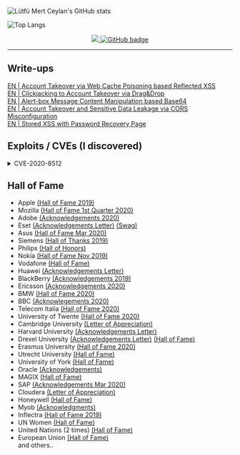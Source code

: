 ![Lütfü Mert Ceylan's GitHub stats](https://github-readme-stats.vercel.app/api?username=lutfumertceylan&show_icons=true&theme=material-palenight)

![Top Langs](https://github-readme-stats.vercel.app/api/top-langs/?username=lutfumertceylan&layout=compact&theme=material-palenight)

<p align="center">
  <a href="http://twitter.com/lutfumertceylan">
    <img src="https://img.shields.io/twitter/follow/lutfumertceylan?label=Twitter&logo=twitter&style=for-the-badge" />
  </a>
  <a href="https://github.com/lutfumertceylan?tab=followers">
    <img src="https://img.shields.io/github/followers/lutfumertceylan?label=Followers&logo=GitHub&style=for-the-badge" alt="GitHub badge" />
  </a>
</p>

------

<h2>Write-ups</h2>

<a href="https://lutfumertceylan.com.tr/posts/acc-takeover-web-cache-xss/">EN | Account Takeover via Web Cache Poisoning based Reflected XSS</a><br>
<a href="https://lutfumertceylan.com.tr/posts/clickjacking-acc-takeover-drag-drop/">EN | Clickjacking to Account Takeover via Drag&Drop</a><br>
<a href="https://lutfumertceylan.com.tr/posts/alertbox-manipulation-base64/">EN | Alert-box Message Content Manipulation based Base64</a><br>
<a href="https://lutfumertceylan.com.tr/posts/ato-and-data-leakage-via-cors-misc/">EN | Account Takeover and Sensitive Data Leakage via CORS Misconfiguration</a><br>
<a href="https://lutfumertceylan.com.tr/posts/stored-xss-with-password-recovery-page/">EN | Stored XSS with Password Recovery Page</a><br>

<h2>Exploits / CVEs (I discovered)</h2>

<details>
  <summary>CVE-2020-8512</summary>

  1. IceWarp WebMail 11.4.4.1 Cross-Site Scripting
     * [https://www.exploit-db.com/exploits/47988](https://www.exploit-db.com/exploits/47988)
     * [CVE-2020-8512 IceWarp WebMail XSS Exploitation - https://www.youtube.com/watch?v=WJo3-dn3wy4](https://www.youtube.com/watch?v=WJo3-dn3wy4)
     * [Online Scanner for CVE-2020-8512](https://securityforeveryone.com/tools/icewarp-webmail-xss-cve-2020-8512)
     * [0day.today Record](https://0day.today/exploit/description/33886)
     * [National Vulnerability Database](https://nvd.nist.gov/vuln/detail/CVE-2020-8512)

</details>

<h2>Hall of Fame</h2>

<ul><li>Apple <a href="https://support.apple.com/en-us/HT201536">(Hall of Fame 2019)</a></li><li>Mozilla <a href="https://www.mozilla.org/en-US/security/bug-bounty/web-hall-of-fame/">(Hall of Fame 1st Quarter 2020)</a></li><li>Adobe <a href="adobe.com/security/acknowledgements.html">(Acknowledgements 2020)</a></li><li>Eset <a href="https://lutfumertceylan.com.tr/files/eset-acknowledgement.jpg" class="image-popup">(Acknowledgements Letter)</a> <a href="https://twitter.com/lutfumertceylan/status/1275876003257204737">(Swag)</a></li><li>Asus <a href="https://www.asus.com/Static_WebPage/ASUS-Product-Security-Advisory/">(Hall of Fame Mar 2020)</a></li><li>Siemens <a href="https://new.siemens.com/global/en/products/services/cert/hall-of-thanks.html">(Hall of Thanks 2019)</a></li><li>Philips <a href="https://www.philips.com/a-w/security/coordinated-vulnerability-disclosure/hall-of-honors.html">(Hall of Honors)</a></li><li>Nokia <a href="https://www.nokia.com/responsible-disclosure/">(Hall of Fame Nov 2019)</a></li><li>Vodafone <a href="https://www.vodafone.de/unternehmen/sicher-im-dialog.html">(Hall of Fame)</a></li><li>Huawei <a href="https://lutfumertceylan.com.tr/files/huawei.jpg" class="image-popup">(Acknowledgements Letter)</a></li><li>BlackBerry <a href="https://www.blackberry.com/ca/en/services/blackberry-incident-response-team#collaborations">(Acknowledgements 2019)</a></li><li>Ericsson <a href="https://www.ericsson.com/en/about-us/enterprise-security/psirt/acknowledgements">(Acknowledgements 2020)</a></li><li>BMW <a href="https://www.bmwgroup.com/en/general/Security.html">(Hall of Fame 2020)</a></li><li>BBC <a href="https://www.bbc.com/backstage/security-disclosure-policy/acknowledgements">(Acknowlegements 2020)</a></li><li>Telecom Italia <a href="https://www.gruppotim.it/it/footer/responsible-disclosure.html">(Hall of Fame 2020)</a></li><li>University of Twente <a href="https://www.utwente.nl/en/cyber-safety/responsible/hall-of-fame/">(Hall of Fame 2020)</a></li><li>Cambridge University <a href="https://lutfumertceylan.com.tr/images/cambridge.jpg" class="image-popup">(Letter of Appreciation)</a></li><li>Harvard University <a href="https://lutfumertceylan.com.tr/files/harvard.jpg" class="image-popup">(Acknowledgements Letter)</a></li><li>Drexel University <a href="https://lutfumertceylan.com.tr/files/drexel.jpg" class="image-popup">(Acknowledgements Letter)</a> <a href="https://drexel.edu/it/security/services-processes/bug-bounty/">(Hall of Fame)</a></li><li>Erasmus University <a href="https://www.eur.nl/en/campus/security-safety/information-security/hall-fame">(Hall of Fame 2020)</a></li><li>Utrecht University <a href="https://www.uu.nl/en/node/1599/hall-of-fame-responsible-disclosure">(Hall of Fame)</a></li><li>University of York <a href="https://www.york.ac.uk/it-services/security/vulnerability-disclosure/">(Hall of Fame)</a></li><li>Oracle <a href="https://www.oracle.com/security-alerts/cpujan2020.html">(Acknowledgements)</a></li><li>MAGIX <a href="http://research.magix.com">(Hall of Fame)</a></li><li>SAP <a href="https://wiki.scn.sap.com/wiki/pages/viewpage.action?pageId=451071888">(Acknowledgements Mar 2020)</a></li><li>Cloudera <a href="https://lutfumertceylan.com.tr/images/cloudera.jpg" class="image-popup">(Letter of Appreciation)</a></li><li>Honeywell <a href="honeywell.com/en-us/product-security#items_304654820/">(Hall of Fame)</a></li><li>Myob <a href="https://www.myob.com/au/about/security/report-security-vulnerability">(Acknowledgments)</a></li><li>Inflectra <a href="https://www.inflectra.com/company/responsible-disclosure.aspx">(Hall of Fame 2019)</a></li><li>UN Women <a href="https://www.unwomen.org/en/about-the-website/information-security/reporting-a-cyber-security-issue#Hall-of-fame">(Hall of Fame)</a></li><li>United Nations (2 times) <a href="https://unite.un.org/content/hall-fame">(Hall of Fame)</a></li><li>European Union <a href="https://cert.europa.eu/cert/newsletter/en/latest_HallOfFame_.html">(Hall of Fame)</a><br>and others..</li></ul>
